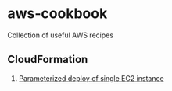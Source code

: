# aws-cookbook
Collection of useful AWS recipes

## CloudFormation
1. [Parameterized deploy of single EC2 instance](./cloudformation/parameterized-ec2-deploy/)
